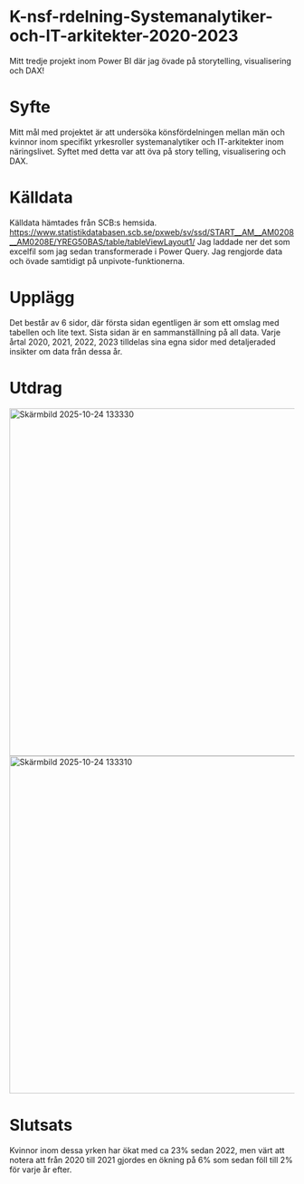 # K-nsf-rdelning-Systemanalytiker-och-IT-arkitekter-2020-2023
Mitt tredje projekt inom Power BI där jag övade på storytelling, visualisering och DAX!

# Syfte
Mitt mål med projektet är att undersöka könsfördelningen mellan män och kvinnor inom specifikt yrkesroller systemanalytiker och IT-arkitekter inom näringslivet.
Syftet med detta var att öva på story telling, visualisering och DAX.

# Källdata
Källdata hämtades från SCB:s hemsida. https://www.statistikdatabasen.scb.se/pxweb/sv/ssd/START__AM__AM0208__AM0208E/YREG50BAS/table/tableViewLayout1/ 
Jag laddade ner det som excelfil som jag sedan transformerade i Power Query. Jag rengjorde data och övade samtidigt på unpivote-funktionerna. 

# Upplägg
Det består av 6 sidor, där första sidan egentligen är som ett omslag med tabellen och lite text. Sista sidan är en sammanställning på all data. Varje årtal 2020, 2021, 2022, 2023 tilldelas sina egna sidor med detaljeraded insikter om data från dessa år.

# Utdrag
<img width="1105" height="615" alt="Skärmbild 2025-10-24 133330" src="https://github.com/user-attachments/assets/cd47d43d-797d-442f-a54f-89ce5433c0cc" />
<img width="985" height="597" alt="Skärmbild 2025-10-24 133310" src="https://github.com/user-attachments/assets/50cd9696-bc7f-4f86-8478-694068e542f2" />


# Slutsats
Kvinnor inom dessa yrken har ökat med ca 23% sedan 2022, men värt att notera att från 2020 till 2021 gjordes en ökning på 6% som sedan föll till 2% för varje år efter. 
